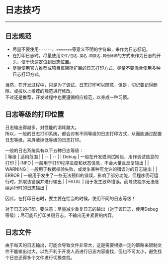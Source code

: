 # 日志技巧

----

## 日志规范
  * 尽量不要使用`------`、`=======`等意义不明的字符串，来作为日志标记。
  * 在打印日志时，尽量使用`文件/包名.类名.函数名.其他标识`的方式来作为日志的开头，便于快速定位到日志位置。
  * 尽量使用官方推荐或项目框架所扩展的日志打印方式，尽量不要混合使用多种日志打印方式。

当然，在开发过程中，只是为了调试，日志打印可以随意，但是，切记要记得删除，或按以上推荐的规范进行修改。  
不过还是推荐，开发过程中也要遵循相应规范，以养成一种习惯。  

## 日志等级的打印位置
日志输出得越多，对性能的消耗越大。  
所以，一般的日志打印系统，都会对有不同等级的日志打印方式，从而能通过配置日志等级，来屏蔽掉低等级的日志打印。  

一般的日志系统具有以下五种日志等级：  
| 等级 | 适用范围 |
| -- | -- |
| Debug | 一般在开发或测试阶段，用作调试信息的打印 |
| INFO | 一般用于打印程序进度和状态信息，不会大量且反复输出 |
| WARNING | 一般用于数据校验失败，或发生某种可允许的错误时的日志输出 |
| ERROR | 一般用于发生了一些无法预料的错误，影响了部分功能，但程序仍可运行时，抓取该错误并进行输出 |
| FATAL | 用于发生致命错误，而导致程序无法继续运行时的日志输出 |

因此，在打印日志时，要主要在恰当的时候，使用不同的日志等级！  

对于日志的打印，要注意：尽量减少重复日志的输出（对于该日志，使用Debug等级）；尽可能只打印关键日志，不输出无关紧要的内容。  

## 日志文件
由于每天的日志输出，可能会导致文件非常大，这是需要根据一定的策略来限制文件不能输出过大，以免不利于开发人员进行日志内容查找，但也不可太小，避免找个日志还得多个文件进行切换查找。  
